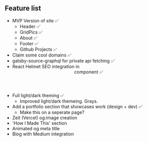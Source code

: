## Feature list

- MVP Version of site ✅
  - Header ✅
  - GridPics ✅
  - About ✅
  - Footer ✅
  - Github Projects ✅
- Claim some cool domains ✅
- gatsby-source-graphql for private api fetching ✅
- React Helmet SEO integration in <Header> component ✅
- Full light/dark theming ✅
  - Improved light/dark themeing. Grays.
- Add a portfolio section that showcases work (design + dev) ✅
  - Make this on a seperate page?
- Zeit (Vercel) og:image creation
- 'How I Made This' section
- Animated og meta title
- Blog with Medium integration

<!-- - Typography.js fonts -->
